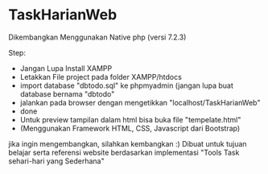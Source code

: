# TaskHarianWeb
Dikembangkan Menggunakan Native php (versi 7.2.3)

Step:
- Jangan Lupa Install XAMPP
- Letakkan File project pada folder XAMPP/htdocs
- import database "dbtodo.sql" ke phpmyadmin (jangan lupa buat database bernama "dbtodo"
- jalankan pada browser dengan mengetikkan "localhost/TaskHarianWeb"
- done
- Untuk preview tampilan  dalam html bisa buka file "tempelate.html"
- (Menggunakan Framework HTML, CSS, Javascript dari Bootstrap)

jika ingin mengembangkan, silahkan kembangkan :)
Dibuat untuk tujuan belajar serta referensi website berdasarkan implementasi "Tools Task sehari-hari yang Sederhana"




